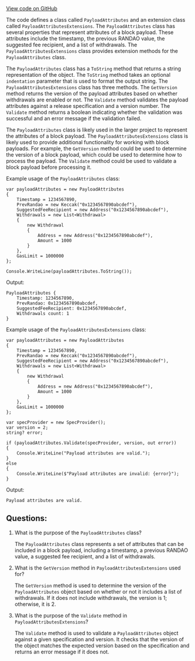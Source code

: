 [View code on GitHub](https://github.com/NethermindEth/nethermind/src/Nethermind/Nethermind.Consensus/Producers/PayloadAttributes.cs)

The code defines a class called `PayloadAttributes` and an extension class called `PayloadAttributesExtensions`. The `PayloadAttributes` class has several properties that represent attributes of a block payload. These attributes include the timestamp, the previous RANDAO value, the suggested fee recipient, and a list of withdrawals. The `PayloadAttributesExtensions` class provides extension methods for the `PayloadAttributes` class.

The `PayloadAttributes` class has a `ToString` method that returns a string representation of the object. The `ToString` method takes an optional `indentation` parameter that is used to format the output string. The `PayloadAttributesExtensions` class has three methods. The `GetVersion` method returns the version of the payload attributes based on whether withdrawals are enabled or not. The `Validate` method validates the payload attributes against a release specification and a version number. The `Validate` method returns a boolean indicating whether the validation was successful and an error message if the validation failed.

The `PayloadAttributes` class is likely used in the larger project to represent the attributes of a block payload. The `PayloadAttributesExtensions` class is likely used to provide additional functionality for working with block payloads. For example, the `GetVersion` method could be used to determine the version of a block payload, which could be used to determine how to process the payload. The `Validate` method could be used to validate a block payload before processing it.

Example usage of the `PayloadAttributes` class:

```
var payloadAttributes = new PayloadAttributes
{
    Timestamp = 1234567890,
    PrevRandao = new Keccak("0x1234567890abcdef"),
    SuggestedFeeRecipient = new Address("0x1234567890abcdef"),
    Withdrawals = new List<Withdrawal>
    {
        new Withdrawal
        {
            Address = new Address("0x1234567890abcdef"),
            Amount = 1000
        }
    },
    GasLimit = 1000000
};

Console.WriteLine(payloadAttributes.ToString());
```

Output:

```
PayloadAttributes {
    Timestamp: 1234567890, 
    PrevRandao: 0x1234567890abcdef, 
    SuggestedFeeRecipient: 0x1234567890abcdef, 
    Withdrawals count: 1
}
```

Example usage of the `PayloadAttributesExtensions` class:

```
var payloadAttributes = new PayloadAttributes
{
    Timestamp = 1234567890,
    PrevRandao = new Keccak("0x1234567890abcdef"),
    SuggestedFeeRecipient = new Address("0x1234567890abcdef"),
    Withdrawals = new List<Withdrawal>
    {
        new Withdrawal
        {
            Address = new Address("0x1234567890abcdef"),
            Amount = 1000
        }
    },
    GasLimit = 1000000
};

var specProvider = new SpecProvider();
var version = 2;
string? error;

if (payloadAttributes.Validate(specProvider, version, out error))
{
    Console.WriteLine("Payload attributes are valid.");
}
else
{
    Console.WriteLine($"Payload attributes are invalid: {error}");
}
```

Output:

```
Payload attributes are valid.
```
## Questions: 
 1. What is the purpose of the `PayloadAttributes` class?
    
    The `PayloadAttributes` class represents a set of attributes that can be included in a block payload, including a timestamp, a previous RANDAO value, a suggested fee recipient, and a list of withdrawals.

2. What is the `GetVersion` method in `PayloadAttributesExtensions` used for?
    
    The `GetVersion` method is used to determine the version of the `PayloadAttributes` object based on whether or not it includes a list of withdrawals. If it does not include withdrawals, the version is 1; otherwise, it is 2.

3. What is the purpose of the `Validate` method in `PayloadAttributesExtensions`?
    
    The `Validate` method is used to validate a `PayloadAttributes` object against a given specification and version. It checks that the version of the object matches the expected version based on the specification and returns an error message if it does not.